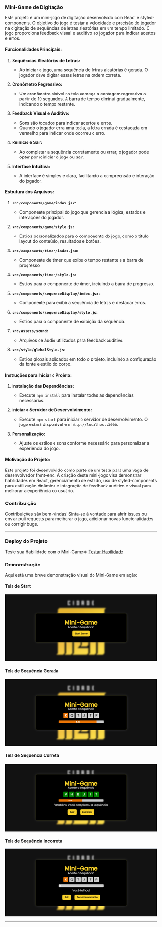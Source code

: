 ### Mini-Game de Digitação

Este projeto é um mini-jogo de digitação desenvolvido com React e styled-components. O objetivo do jogo é testar a velocidade e precisão do jogador na digitação de sequências de letras aleatórias em um tempo limitado. O jogo proporciona feedback visual e auditivo ao jogador para indicar acertos e erros.

#### Funcionalidades Principais:

1. **Sequências Aleatórias de Letras:**
   - Ao iniciar o jogo, uma sequência de letras aleatórias é gerada. O jogador deve digitar essas letras na ordem correta.

2. **Cronômetro Regressivo:**
   - Um cronômetro visível na tela começa a contagem regressiva a partir de 10 segundos. A barra de tempo diminui gradualmente, indicando o tempo restante.

3. **Feedback Visual e Auditivo:**
   - Sons são tocados para indicar acertos e erros.
   - Quando o jogador erra uma tecla, a letra errada é destacada em vermelho para indicar onde ocorreu o erro.

4. **Reinício e Sair:**
   - Ao completar a sequência corretamente ou errar, o jogador pode optar por reiniciar o jogo ou sair.

5. **Interface Intuitiva:**
   - A interface é simples e clara, facilitando a compreensão e interação do jogador.

#### Estrutura dos Arquivos:

1. **`src/components/game/index.jsx`:**
   - Componente principal do jogo que gerencia a lógica, estados e interações do jogador.

2. **`src/components/game/style.js`:**
   - Estilos personalizados para o componente do jogo, como o título, layout do conteúdo, resultados e botões.

3. **`src/components/timer/index.jsx`:**
   - Componente de timer que exibe o tempo restante e a barra de progresso.

4. **`src/components/timer/style.js`:**
   - Estilos para o componente de timer, incluindo a barra de progresso.

5. **`src/components/sequenceDisplay/index.jsx`:**
   - Componente para exibir a sequência de letras e destacar erros.

6. **`src/components/sequenceDisplay/style.js`:**
   - Estilos para o componente de exibição da sequência.

7. **`src/assets/sound`:**
   - Arquivos de áudio utilizados para feedback auditivo.

8. **`src/style/globalStyle.js`:**
   - Estilos globais aplicados em todo o projeto, incluindo a configuração da fonte e estilo do corpo.

#### Instruções para Iniciar o Projeto:

1. **Instalação das Dependências:**
   - Execute `npm install` para instalar todas as dependências necessárias.

2. **Iniciar o Servidor de Desenvolvimento:**
   - Execute `npm start` para iniciar o servidor de desenvolvimento. O jogo estará disponível em `http://localhost:3000`.

3. **Personalização:**
   - Ajuste os estilos e sons conforme necessário para personalizar a experiência do jogo.

#### Motivação do Projeto:

Este projeto foi desenvolvido como parte de um teste para uma vaga de desenvolvedor front-end. A criação deste mini-jogo visa demonstrar habilidades em React, gerenciamento de estado, uso de styled-components para estilização dinâmica e integração de feedback auditivo e visual para melhorar a experiência do usuário.

### Contribuição

Contribuições são bem-vindas! Sinta-se à vontade para abrir issues ou enviar pull requests para melhorar o jogo, adicionar novas funcionalidades ou corrigir bugs.

---

### Deploy do Projeto

Teste sua Habilidade com o Mini-Game=> <a href="https://mini-game-cda.netlify.app/" target="_blank">Testar Habilidade</a>


### Demonstração

Aqui está uma breve demonstração visual do Mini-Game em ação:
#### Tela de Start
![Inicio do Jogo](src/assets/img/start-minigame.png)
#### Tela de Sequência Gerada
![Sequencia Gerada](src/assets/img/sequencia-minigame.png)
#### Tela de Sequência Correta
![Sequencia Correta](src/assets/img/acerto-minigame.png)
#### Tela de Sequência Incorreta
![Falha na Sequencia](src/assets/img/falha-minigame.png)

---
